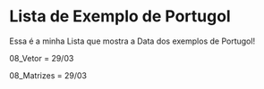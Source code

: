 # Lista de Exemplo de Portugol

Essa é a minha Lista que mostra a Data dos exemplos de Portugol!

08_Vetor = 29/03

08_Matrizes = 29/03


